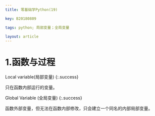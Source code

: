 ```yaml
---
title: 零基础学Python(19)

key: B20180809

tags: python; 局部变量；全局变量

layout: article
---
```


# 1.函数与过程

Local variable(局部变量)
{:.success}

只在函数内部运行的变量。

Global Variable (全局变量)
{:.success}

函数外部变量，但无法在函数内部修改，只会建立一个同名的内部局部变量。